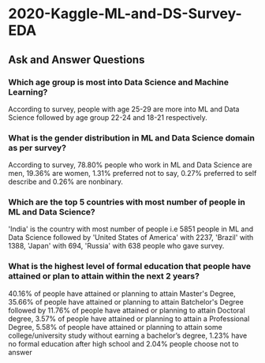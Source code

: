 # 2020-Kaggle-ML-and-DS-Survey-EDA

## Ask and Answer Questions
### Which age group is most into Data Science and Machine Learning?
According to survey, people with age 25-29 are more into ML and Data Science followed by age group 22-24 and 18-21 respectively.

### What is the gender distribution in ML and Data Science domain as per survey?
According to survey, 78.80% people who work in ML and Data Science are men, 19.36% are women, 1.31% preferred not to say, 0.27% preferred to self describe and 0.26% are nonbinary.

### Which are the top 5 countries with most number of people in ML and Data Science?
'India' is the country with most number of people i.e 5851 people in ML and Data Science followed by 'United States of America' with 2237, 'Brazil' with 1388, 'Japan' with 694, 'Russia' with 638 people who gave survey.

### What is the highest level of formal education that people have attained or plan to attain within the next 2 years?
40.16% of people have attained or planning to attain Master's Degree, 35.66% of people have attained or planning to attain Batchelor's Degree followed by 11.76% of people have attained or planning to attain Doctoral degree, 3.57% of people have attained or planning to attain a Professional Degree, 5.58% of people have attained or planning to attain some college/university study without earning a bachelor’s degree, 1.23% have no formal education after high school and 2.04% people choose not to answer
